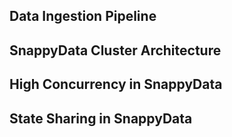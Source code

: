 ## Data Ingestion Pipeline

## SnappyData Cluster Architecture

## High Concurrency in SnappyData

## State Sharing in SnappyData